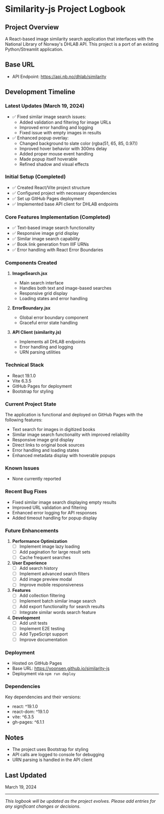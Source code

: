 # Similarity-js Project Logbook

## Project Overview
A React-based image similarity search application that interfaces with the National Library of Norway's DHLAB API. This project is a port of an existing Python/Streamlit application.

## Base URL
- API Endpoint: https://api.nb.no/dhlab/similarity

## Development Timeline

### Latest Updates (March 19, 2024)
- ✅ Fixed similar image search issues:
  * Added validation and filtering for image URLs
  * Improved error handling and logging
  * Fixed issue with empty images in results
- ✅ Enhanced popup overlay:
  * Changed background to slate color (rgba(51, 65, 85, 0.97))
  * Improved hover behavior with 300ms delay
  * Added proper mouse event handling
  * Made popup itself hoverable
  * Refined shadow and visual effects

### Initial Setup (Completed)
- ✅ Created React/Vite project structure
- ✅ Configured project with necessary dependencies
- ✅ Set up GitHub Pages deployment
- ✅ Implemented base API client for DHLAB endpoints

### Core Features Implementation (Completed)
- ✅ Text-based image search functionality
- ✅ Responsive image grid display
- ✅ Similar image search capability
- ✅ Book link generation from IIIF URNs
- ✅ Error handling with React Error Boundaries

### Components Created
1. **ImageSearch.jsx**
   - Main search interface
   - Handles both text and image-based searches
   - Responsive grid display
   - Loading states and error handling

2. **ErrorBoundary.jsx**
   - Global error boundary component
   - Graceful error state handling

3. **API Client (similarity.js)**
   - Implements all DHLAB endpoints
   - Error handling and logging
   - URN parsing utilities

### Technical Stack
- React 19.1.0
- Vite 6.3.5
- GitHub Pages for deployment
- Bootstrap for styling

### Current Project State
The application is functional and deployed on GitHub Pages with the following features:
- Text search for images in digitized books
- Similar image search functionality with improved reliability
- Responsive image grid display
- Direct links to original book sources
- Error handling and loading states
- Enhanced metadata display with hoverable popups

### Known Issues
- None currently reported

### Recent Bug Fixes
- Fixed similar image search displaying empty results
- Improved URL validation and filtering
- Enhanced error logging for API responses
- Added timeout handling for popup display

### Future Enhancements
1. **Performance Optimization**
   - [ ] Implement image lazy loading
   - [ ] Add pagination for large result sets
   - [ ] Cache frequent searches

2. **User Experience**
   - [ ] Add search history
   - [ ] Implement advanced search filters
   - [ ] Add image preview modal
   - [ ] Improve mobile responsiveness

3. **Features**
   - [ ] Add collection filtering
   - [ ] Implement batch similar image search
   - [ ] Add export functionality for search results
   - [ ] Integrate similar words search feature

4. **Development**
   - [ ] Add unit tests
   - [ ] Implement E2E testing
   - [ ] Add TypeScript support
   - [ ] Improve documentation

### Deployment
- Hosted on GitHub Pages
- Base URL: https://yoonsen.github.io/similarity-js
- Deployment via `npm run deploy`

### Dependencies
Key dependencies and their versions:
- react: ^19.1.0
- react-dom: ^19.1.0
- vite: ^6.3.5
- gh-pages: ^6.1.1

## Notes
- The project uses Bootstrap for styling
- API calls are logged to console for debugging
- URN parsing is handled in the API client

## Last Updated
March 19, 2024

---
*This logbook will be updated as the project evolves. Please add entries for any significant changes or decisions.* 